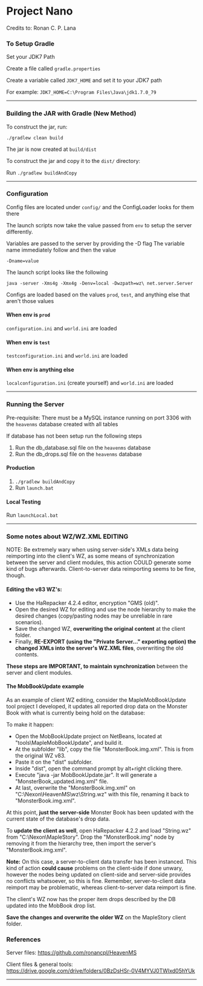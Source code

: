 # Project Nano

Credits to: Ronan C. P. Lana

### To Setup Gradle

Set your JDK7 Path

Create a file called `gradle.properties`

Create a variable called `JDK7_HOME` and set it to your JDK7 path

For example: `JDK7_HOME=C:\Program Files\Java\jdk1.7.0_79`

---

### Building the JAR with Gradle (New Method)

To construct the jar, run:

`./gradlew clean build` 

The jar is now created at `build/dist`

To construct the jar and copy it to the `dist/` directory:

Run `./gradlew buildAndCopy`

---

### Configuration

Config files are located under `config/` and the ConfigLoader looks for them there

The launch scripts now take the value passed from `env` to setup the server differently.

Variables are passed to the server by providing the -D flag
The variable name immediately follow and then the value

`-Dname=value`

The launch script looks like the following

`java -server -Xms4g -Xmx4g -Denv=local -Dwzpath=wz\ net.server.Server`

Configs are loaded based on the values `prod`, `test`, and anything else that aren't those values

#### When env is `prod`

`configuration.ini` and `world.ini` are loaded

#### When env is `test`

`testconfiguration.ini` and `world.ini` are loaded

#### When env is anything else

`localconfiguration.ini` (create yourself) and `world.ini` are loaded

---

### Running the Server

Pre-requisite: There must be a MySQL instance running on port 3306 with the `heavenms` database created with all tables

If database has not been setup run the following steps

1. Run the db_database.sql file on the `heavenms` database
2. Run the db_drops.sql file on the `heavenms` database

#### Production

1. `./gradlew buildAndCopy`
2. Run `launch.bat`

#### Local Testing

Run `launchLocal.bat`

--- 

### Some notes about WZ/WZ.XML EDITING 

NOTE: Be extremely wary when using server-side's XMLs data being reimporting into the client's WZ, as some means of synchronization between the server and client modules, this action COULD generate some kind of bugs afterwards. Client-to-server data reimporting seems to be fine, though.

#### Editing the v83 WZ's:

* Use the HaRepacker 4.2.4 editor, encryption "GMS (old)".
* Open the desired WZ for editing and use the node hierarchy to make the desired changes (copy/pasting nodes may be unreliable in rare scenarios).
* Save the changed WZ, **overwriting the original content** at the client folder.
* Finally, **RE-EXPORT (using the "Private Server..." exporting option) the changed XMLs into the server's WZ.XML files**, overwriting the old contents.

**These steps are IMPORTANT, to maintain synchronization** between the server and client modules.

#### The MobBookUpdate example

As an example of client WZ editing, consider the MapleMobBookUpdate tool project I developed, it updates all reported drop data on the Monster Book with what is currently being hold on the database:

To make it happen:

* Open the MobBookUpdate project on NetBeans, located at "tools\MapleMobBookUpdate", and build it.
* At the subfolder "lib", copy the file "MonsterBook.img.xml". This is from the original WZ v83.
* Paste it on the "dist" subfolder.
* Inside "dist", open the command prompt by alt+right clicking there.
* Execute "java -jar MobBookUpdate.jar". It will generate a "MonsterBook_updated.img.xml" file.
* At last, overwrite the "MonsterBook.img.xml" on "C:\Nexon\HeavenMS\wz\String.wz" with this file, renaming it back to "MonsterBook.img.xml".

At this point, **just the server-side** Monster Book has been updated with the current state of the database's drop data.

To **update the client as well**, open HaRepacker 4.2.2 and load "String.wz" from "C:\Nexon\MapleStory". Drop the "MonsterBook.img" node by removing it from the hierarchy tree, then import the server's "MonsterBook.img.xml".

**Note:** On this case, a server-to-client data transfer has been instanced. This kind of action **could cause** problems on the client-side if done unwary, however the nodes being updated on client-side and server-side provides no conflicts whatsoever, so this is fine. Remember, server-to-client data reimport may be problematic, whereas client-to-server data reimport is fine.

The client's WZ now has the proper item drops described by the DB updated into the MobBook drop list.

**Save the changes and overwrite the older WZ** on the MapleStory client folder.

### References 

Server files: https://github.com/ronancpl/HeavenMS

Client files & general tools: https://drive.google.com/drive/folders/0BzDsHSr-0V4MYVJ0TWIxd05hYUk

---
